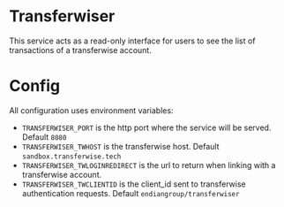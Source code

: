 # Transferwiser

This service acts as a read-only interface for users to see the list of transactions of a transferwise account.

# Config

All configuration uses environment variables:

- `TRANSFERWISER_PORT` is the http port where the service will be served. Default `8080`
- `TRANSFERWISER_TWHOST` is the transferwise host. Default `sandbox.transferwise.tech`
- `TRANSFERWISER_TWLOGINREDIRECT` is the url to return when linking with a transferwise account.
- `TRANSFERWISER_TWCLIENTID` is the client_id sent to transferwise authentication requests. Default `endiangroup/transferwiser`
